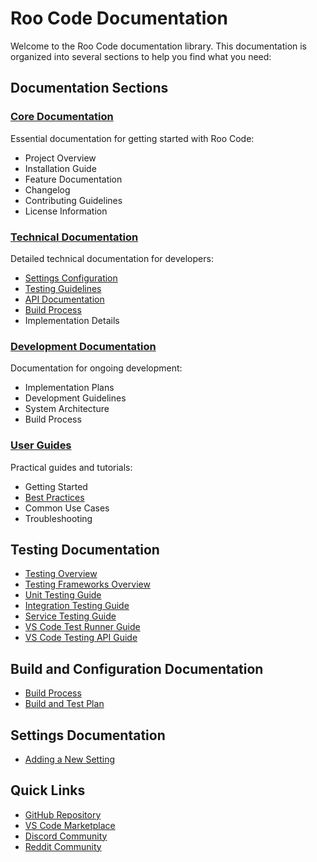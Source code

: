 # Roo Code Documentation

Welcome to the Roo Code documentation library. This documentation is organized into several sections to help you find what you need:

## Documentation Sections

### [Core Documentation](./core/index.md)
Essential documentation for getting started with Roo Code:
- Project Overview
- Installation Guide
- Feature Documentation
- Changelog
- Contributing Guidelines
- License Information

### [Technical Documentation](./technical/index.md)
Detailed technical documentation for developers:
- [Settings Configuration](./technical/settings/settings.md)
- [Testing Guidelines](./technical/testing/testing-overview.md)
- [API Documentation](./technical/api/index.md)
- [Build Process](./technical/build-process.md)
- Implementation Details

### [Development Documentation](./development/index.md)
Documentation for ongoing development:
- Implementation Plans
- Development Guidelines
- System Architecture
- Build Process

### [User Guides](./guides/index.md)
Practical guides and tutorials:
- Getting Started
- [Best Practices](./guides/best-practices/code-quality-guidelines.md)
- Common Use Cases
- Troubleshooting

## Testing Documentation

- [Testing Overview](./technical/testing/testing-overview.md)
- [Testing Frameworks Overview](./technical/testing/testing-frameworks.md)
- [Unit Testing Guide](./technical/testing/unit-tests.md)
- [Integration Testing Guide](./technical/testing/integration-tests.md)
- [Service Testing Guide](./technical/testing/service-tests.md)
- [VS Code Test Runner Guide](./technical/testing/vscode-test-runner.md)
- [VS Code Testing API Guide](./technical/testing/vscode-testing-api.md)

## Build and Configuration Documentation

- [Build Process](./technical/build-process.md)
- [Build and Test Plan](./technical/build-and-test-plan.md)

## Settings Documentation

- [Adding a New Setting](./technical/settings/settings.md)

## Quick Links

- [GitHub Repository](https://github.com/RooVetGit/Roo-Code)
- [VS Code Marketplace](https://marketplace.visualstudio.com/items?itemName=RooVeterinaryInc.roo-cline)
- [Discord Community](https://discord.gg/roocode)
- [Reddit Community](https://www.reddit.com/r/RooCode/)